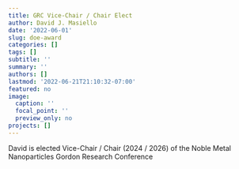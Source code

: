 ```yaml
---
title: GRC Vice-Chair / Chair Elect
author: David J. Masiello
date: '2022-06-01'
slug: doe-award
categories: []
tags: []
subtitle: ''
summary: ''
authors: []
lastmod: '2022-06-21T21:10:32-07:00'
featured: no
image:
  caption: ''
  focal_point: ''
  preview_only: no
projects: []
---
```

David is elected Vice-Chair / Chair (2024 / 2026) of the Noble Metal Nanoparticles Gordon Research Conference